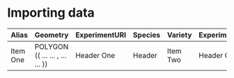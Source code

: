 # Importing data

| Alias          | Geometry       | ExperimentURI  | Species     | Variety | ExperimentModalities | Repetition |
| :------------- | :------------- | :------------- | :---------- |:------------- | :------------- | :--------- |
| Item One       | POLYGON (( ... ... , ... ... ))       | Header One     | Header      | Item Two      | Header One     | Header     |

